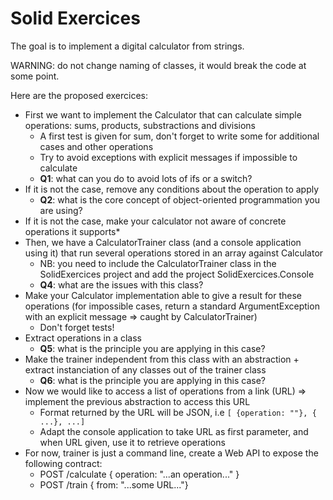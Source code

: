 Solid Exercices
===============

The goal is to implement a digital calculator from strings.

WARNING: do not change naming of classes, it would break the code at some point.

Here are the proposed exercices:

* First we want to implement the Calculator that can calculate simple operations: sums, products, substractions and divisions
	* A first test is given for sum, don't forget to write some for additional cases and other operations
	* Try to avoid exceptions with explicit messages if impossible to calculate
	* **Q1**: what can you do to avoid lots of ifs or a switch?
* If it is not the case, remove any conditions about the operation to apply
	* **Q2**: what is the core concept of object-oriented programmation you are using?
* If it is not the case, make your calculator not aware of concrete operations it supports*  	
* Then, we have a CalculatorTrainer class (and a console application using it) that run several operations stored in an array against Calculator
	* NB: you need to include the CalculatorTrainer class in the SolidExercices project and add the project SolidExercices.Console
	* **Q4**: what are the issues with this class?
* Make your Calculator implementation able to give a result for these operations (for impossible cases, return a standard ArgumentException with an explicit message => caught by CalculatorTrainer)
	* Don't forget tests!
* Extract operations in a class
	* **Q5**: what is the principle you are applying in this case?
* Make the trainer independent from this class with an abstraction + extract instanciation of any classes out of the trainer class
	* **Q6**: what is the principle you are applying in this case?
* Now we would like to access a list of operations from a link (URL) => implement the previous abstraction to access this URL
	* Format returned by the URL will be JSON, i.e `[ {operation: ""}, { ...}, ...]`
	* Adapt the console application to take URL as first parameter, and when URL given, use it to retrieve operations
* For now, trainer is just a command line, create a Web API to expose the following contract:
	* POST /calculate
		{ operation: "...an operation..." }
	* POST /train 
		{ from: "...some URL..."}
